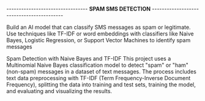 --------------------------------- **SPAM SMS DETECTION** ------------------------------------------

Build an AI model that can classify SMS messages as spam or
legitimate. Use techniques like TF-IDF or word embeddings with
classifiers like Naive Bayes, Logistic Regression, or Support Vector
Machines to identify spam messages

Spam Detection with Naive Bayes and TF-IDF
This project uses a Multinomial Naive Bayes classification model to detect 
"spam" or "ham" (non-spam) messages in a dataset of text messages. The process 
includes text data preprocessing with TF-IDF (Term Frequency-Inverse Document Frequency), 
splitting the data into training and test sets, training the model, and evaluating and 
visualizing the results.
